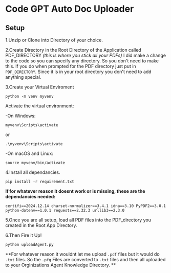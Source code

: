 # Code GPT Auto Doc Uploader

## Setup

1.Unzip or Clone into Directory of your choice.

2.Create Directory in the Root Directory of the Application called PDF_DIRECTORY *(this is where you stick all your PDFs)* I did make a change to the code so you can specify any directory. So you don't need to make this. If you do when prompted for the PDF directory just put in `PDF_DIRECTORY`. Since it is in your root directory you don't need to add anything special.

3.Create your Virtual Enviroment

`
python -m venv myvenv
`

Activate the virtual environment:

 -On Windows:

`
myvenv\Scripts\activate
`

or

`
.\myvenv\Scripts\activate
`

 -On macOS and Linux:

`
source myvenv/bin/activate
`

4.Install all dependancies.


`
pip install -r requirement.txt
`

**If for whatever reason it doesnt work or is missing, these are the dependancies needed:**

`
certifi==2024.12.14
charset-normalizer==3.4.1
idna==3.10
PyPDF2==3.0.1
python-dotenv==1.0.1
requests==2.32.3
urllib3==2.3.0
`

5.Once you are all setup, load all PDF files into the PDF_directory you created in the Root App Directory.

6.Then Fire it Up!

`
python uploadAgent.py
`

**For whatever reason it wouldnt let me upload `.pdf` files but it would do `.txt` files. So the `.pfg` Files are converted to `.txt` files and then all uploaded to your Orginizations Agent Knowledge Directory. **
